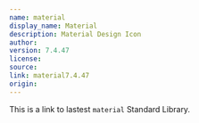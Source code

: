 ```yaml
---
name: material
display_name: Material
description: Material Design Icon
author: 
version: 7.4.47
license: 
source: 
link: material7.4.47
origin: 
---
```


This is a link to lastest `material` Standard Library.
